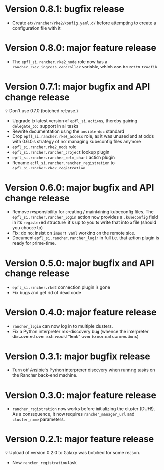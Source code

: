 # Version 0.8.1: bugfix release

- Create `etc/rancher/rke2/config.yaml.d/` before attempting to create a configuration file with it

# Version 0.8.0: major feature release

- The `epfl_si.rancher.rke2_node` role now has a `rancher_rke2_ingress_controller` variable, which can be set to `traefik`

# Version 0.7.1: major bugfix and API change release

💡 Don't use 0.7.0 (botched release.)

- Upgrade to latest version of `epfl_si.actions`, thereby gaining `delegate_to:` support in all tasks
- Rewrite documentation using the `ansible-doc` standard
- Drop `epfl_si.rancher.rke2_access` role, as it was unused and at odds with 0.6.0's strategy of not managing kubeconfig files anymore
- `epfl_si.rancher.rke2_node` role
- `epfl_si.rancher.rancher_project` lookup plugin
- `epfl_si.rancher.rancher_helm_chart` action plugin
- Rename `epfl_si.rancher.rancher_registration` to `epfl_si.rancher.rke2_registration`

# Version 0.6.0: major bugfix and API change release

- Remove responsibility for creating / maintaining kubeconfig files.
  The `epfl_si.rancher.rancher_login` action now provides a `.kubeconfig`
  field in its `register`ed structure; it's up to you to write that
  into a file (should you choose to)
- Fix: do not insist on `import yaml` working on the remote side.
- Document `epfl_si.rancher.rancher_login` in full i.e. that action
  plugin is ready for prime-time.

# Version 0.5.0: major bugfix and API change release

- `epfl_si.rancher.rke2` connection plugin is gone
- Fix bugs and get rid of dead code

# Version 0.4.0: major feature release

- `rancher_login` can now log in to multiple clusters.
- Fix a Python interpreter mis-discovery bug (whence the interpreter discovered over ssh would “leak” over to normal connections)

# Version 0.3.1: major bugfix release

- Turn off Ansible's Python interpreter discovery when running tasks on the Rancher back-end machine.

# Version 0.3.0: major feature release

- `rancher_registration` now works before initializing the cluster (DUH!). As a consequence, it now requires `rancher_manager_url` and `cluster_name` parameters.

# Version 0.2.1: major feature release

💡 Upload of version 0.2.0 to Galaxy was botched for some reason.

- New `rancher_registration` task
